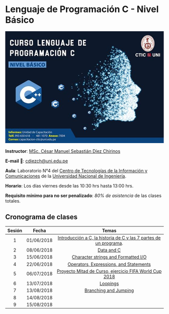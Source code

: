 Lenguaje de Programación C - Nivel Básico
===

<p align="center">
  <img src="./images/cprogramming.jpg" width="750">
</p>


**Instructor**: [MSc. César Manuel Sebastián Díez Chirinos](http://dina.concytec.gob.pe/appDirectorioCTI/VerDatosInvestigador.do;jsessionid=fd6624fe7d9f148aabe8445c1992?id_investigador=24012)

**E-mail :email:**: [cdiezch@uni.edu.pe](mailto:cdiezch@uni.edu.pe)

**Aula**: Laboratorio N°4 del [Centro de Tecnologías de la Información y Comunicaciones](http://www.ctic.uni.edu.pe/) de la [Universidad Nacional de Ingeniería](http://www.uni.edu.pe/).

**Horario**: Los días viernes desde las 10:30 hrs hasta 13:00 hrs.

**Requisito mínimo para no ser penalizado**: *80% de asistencia* de las clases totales.

## Cronograma de clases

|   Sesión  |   Fecha   |   Temas   |
|:---------:|:---------:|:---------:|
| 1 | 01/06/2018 | [Introducción a C, la historia de C y las 7 partes de un programa](https://github.com/carlosal1015/C-Programming/tree/master/Sessions/First). |
| 2 | 08/06/2018 | [Data and C](https://github.com/carlosal1015/C-Programming/tree/master/Sessions/Second)|
| 3 | 15/06/2018 | [Character strings and Formatted I/O](https://github.com/carlosal1015/C-Programming/tree/master/Sessions/Third)|
| 4 | 22/06/2018 | [Operators, Expressions, and Statements](https://github.com/carlosal1015/C-Programming/tree/master/Sessions/Fourth)|
| 5 | 06/07/2018 | [Proyecto Mitad de Curso, ejercicio FIFA World Cup 2018](https://github.com/carlosal1015/C-Programming/tree/master/Sessions/Fifth) |
| 6 | 13/07/2018 | [Loopings](https://github.com/carlosal1015/C-Programming/tree/master/Sessions/Sixth) |
| 7 | 13/08/2018 | [Branching and Jumping](https://github.com/carlosal1015/C-Programming/tree/master/Sessions/Seventh)| |
| 8 | 14/08/2018 | [](https://github.com/carlosal1015/C-Programming/tree/master/Sessions/Eighth)
| 9 | 15/08/2018 | []() |